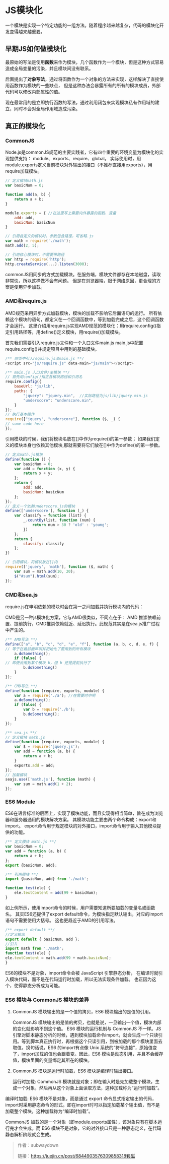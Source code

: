 # JS模块化

一个模块是实现一个特定功能的一组方法。随着程序越来越复杂，代码的模块化开发变得越来越重要。

## 早期JS如何做模块化

最原始的写法是使用**函数**来作为模块，几个函数作为一个模块，但是这种方式容易造成全局变量的污染，并且模块间没有联系。

后面提出了**对象写法**，通过将函数作为一个对象的方法来实现，这样解决了直接使用函数作为模块的一些缺点，
但是这种办法会暴露所有的所有的模块成员，外部代码可以修改内部属性的值。

现在最常用的是立即执行函数的写法，通过利用闭包来实现模块私有作用域的建立，同时不会对全局作用域造成污染。

## 真正的模块化

### CommonJS

Node.js是commonJS规范的主要实践者，它有四个重要的环境变量为模块化的实现提供支持：
module、exports、require、global。
实际使用时，用module.exports定义当前模块对外输出的接口（不推荐直接用exports），用require加载模块。

```js
// 定义模块math.js
var basicNum = 0;

function add(a, b) {
    return a + b;
}

module.exports = { //在这里写上需要向外暴露的函数、变量
    add: add,
    basicNum: basicNum
}

// 引用自定义的模块时，参数包含路径，可省略.js
var math = require('./math');
math.add(2, 5);

// 引用核心模块时，不需要带路径
var http = require('http');
http.createService(...).listen(3000);
```

commonJS用同步的方式加载模块。在服务端，模块文件都存在本地磁盘，读取非常快，所以这样做不会有问题。
但是在浏览器端，限于网络原因，更合理的方案是使用异步加载。

### AMD和require.js

AMD规范采用异步方式加载模块，模块的加载不影响它后面语句的运行。
所有依赖这个模块的语句，都定义在一个回调函数中，等到加载完成之后，这个回调函数才会运行。
这里介绍用require.js实现AMD规范的模块化：用require.config()指定引用路径等，用define()定义模块，用require()加载模块。

首先我们需要引入require.js文件和一个入口文件main.js
main.js中配置require.config()并规定项目中用到的基础模块。

```js
/** 网页中引入require.js及main.js **/
<script src="js/require.js" data-main="js/main"></script>

/** main.js 入口文件/主模块 **/
// 首先用config()指定各模块路径和引用名
require.config({
    baseUrl: "js/lib",
    paths: {
        "jquery": "jquery.min",  //实际路径为js/lib/jquery.min.js
        "underscore": "underscore.min",
    }
});
// 执行基本操作
require(["jquery", "underscore"], function ($, _) {
// some code here
});
```

引用模块的时候，我们将模块名放在[]中作为require()的第一参数；
如果我们定义的模块本身也依赖其他模块,那就需要将它们放在[]中作为define()的第一参数。

```js
// 定义math.js模块
define(function () {
    var basicNum = 0;
    var add = function (x, y) {
        return x + y;
    };
    return {
        add: add,
        basicNum: basicNum
    };
});
// 定义一个依赖underscore.js的模块
define(['underscore'], function (_) {
    var classify = function (list) {
        _.countBy(list, function (num) {
            return num > 30 ? 'old' : 'young';
        })
    };
    return {
        classify: classify
    };
})

// 引用模块，将模块放在[]内
require(['jquery', 'math'], function ($, math) {
    var sum = math.add(10, 20);
    $("#sum").html(sum);
});
```

### CMD和sea.js

require.js在申明依赖的模块时会在第一之间加载并执行模块内的代码：

CMD是另一种js模块化方案，它与AMD很类似，不同点在于：
AMD 推崇依赖前置、提前执行，CMD推崇依赖就近、延迟执行。此规范其实是在sea.js推广过程中产生的。

```js
/** AMD写法 **/
define(["a", "b", "c", "d", "e", "f"], function (a, b, c, d, e, f) {
// 等于在最前面声明并初始化了要用到的所有模块
    a.doSomething();
    if (false) {
// 即便没用到某个模块 b，但 b 还是提前执行了
        b.doSomething()
    }
});

/** CMD写法 **/
define(function (require, exports, module) {
    var a = require('./a'); //在需要时申明
    a.doSomething();
    if (false) {
        var b = require('./b');
        b.doSomething();
    }
});

/** sea.js **/
// 定义模块 math.js
define(function (require, exports, module) {
    var $ = require('jquery.js');
    var add = function (a, b) {
        return a + b;
    }
    exports.add = add;
});
// 加载模块
seajs.use(['math.js'], function (math) {
    var sum = math.add(1 + 2);
});
```

### ES6 Module

ES6在语言标准的层面上，实现了模块功能，而且实现得相当简单，旨在成为浏览器和服务器通用的模块解决方案。
其模块功能主要由两个命令构成：export和import。
export命令用于规定模块的对外接口，import命令用于输入其他模块提供的功能。

```js
/** 定义模块 math.js **/
var basicNum = 0;
var add = function (a, b) {
    return a + b;
};
export {basicNum, add};

/** 引用模块 **/
import {basicNum, add} from './math';

function test(ele) {
    ele.textContent = add(99 + basicNum);
}
```
如上例所示，使用import命令的时候，用户需要知道所要加载的变量名或函数名。
其实ES6还提供了export default命令，为模块指定默认输出，对应的import语句不需要使用大括号。
这也更趋近于AMD的引用写法。
```js
/** export default **/
//定义输出
export default { basicNum, add };
//引入
import math from './math';
function test(ele) {
ele.textContent = math.add(99 + math.basicNum);
}
```
ES6的模块不是对象，import命令会被 JavaScript 引擎静态分析，
在编译时就引入模块代码，而不是在代码运行时加载，所以无法实现条件加载。
也正因为这个，使得静态分析成为可能。
### ES6 模块与 CommonJS 模块的差异

1. CommonJS 模块输出的是一个值的拷贝，ES6 模块输出的是值的引用。

    CommonJS 模块输出的是值的拷贝，也就是说，一旦输出一个值，模块内部的变化就影响不到这个值。
ES6 模块的运行机制与 CommonJS 不一样。JS 引擎对脚本静态分析的时候，遇到模块加载命令import，就会生成一个只读引用。等到脚本真正执行时，再根据这个只读引用，到被加载的那个模块里面去取值。换句话说，ES6
的import有点像 Unix 系统的“符号连接”，原始值变了，import加载的值也会跟着变。因此，ES6 模块是动态引用，并且不会缓存值，模块里面的变量绑定其所在的模块。

2. CommonJS 模块是运行时加载，ES6 模块是编译时输出接口。

    运行时加载: CommonJS 模块就是对象；即在输入时是先加载整个模块，生成一个对象，然后再从这个对象上面读取方法，这种加载称为“运行时加载”。

编译时加载: ES6 模块不是对象，而是通过 export 命令显式指定输出的代码，import时采用静态命令的形式。即在import时可以指定加载某个输出值，而不是加载整个模块，这种加载称为“编译时加载”。

CommonJS 加载的是一个对象（即module.exports属性），该对象只有在脚本运行完才会生成。而 ES6 模块不是对象，它的对外接口只是一种静态定义，在代码静态解析阶段就会生成。

> 作者：subwaydown 
> 
> 链接：https://juejin.cn/post/6844903576309858318套磁